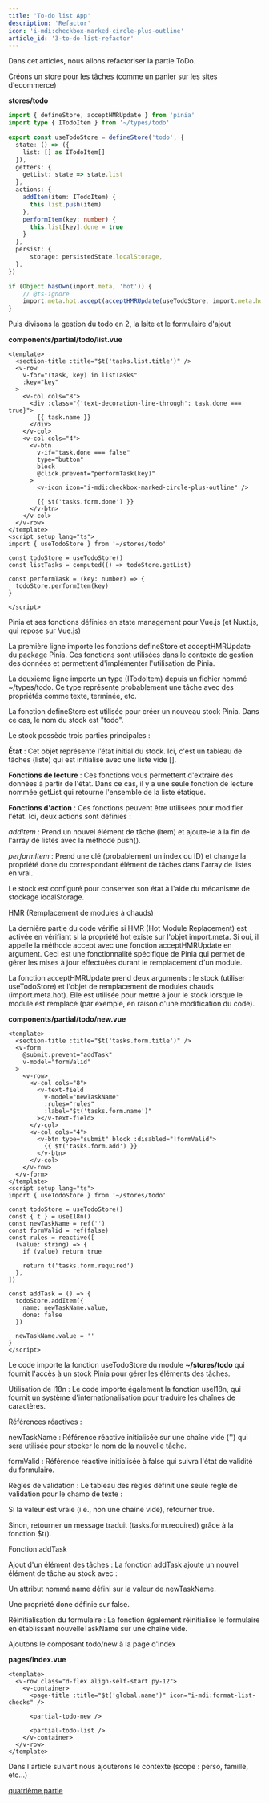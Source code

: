 ```yaml
---
title: 'To-do list App'
description: 'Refactor'
icon: 'i-mdi:checkbox-marked-circle-plus-outline'
article_id: '3-to-do-list-refactor'
---
```


Dans cet articles, nous allons refactoriser la partie ToDo.

Créons un store pour les tâches (comme un panier sur les sites d'ecommerce)

**stores/todo**
```ts
import { defineStore, acceptHMRUpdate } from 'pinia'
import type { ITodoItem } from '~/types/todo'

export const useTodoStore = defineStore('todo', {
  state: () => ({
    list: [] as ITodoItem[]
  }),
  getters: {
    getList: state => state.list
  },
  actions: {
    addItem(item: ITodoItem) {
      this.list.push(item)
    },
    performItem(key: number) {
      this.list[key].done = true
    }
  },
  persist: {
      storage: persistedState.localStorage,
  },
})

if (Object.hasOwn(import.meta, 'hot')) {
    // @ts-ignore
    import.meta.hot.accept(acceptHMRUpdate(useTodoStore, import.meta.hot))
}
```

Puis divisons la gestion du todo en 2, la lsite et le formulaire d'ajout

**components/partial/todo/list.vue**

```vue
<template>
  <section-title :title="$t('tasks.list.title')" />
  <v-row
    v-for="(task, key) in listTasks"
    :key="key"
  >
    <v-col cols="8">
      <div :class="{'text-decoration-line-through': task.done === true}">
        {{ task.name }}
      </div>
    </v-col>
    <v-col cols="4">
      <v-btn 
        v-if="task.done === false"
        type="button" 
        block
        @click.prevent="performTask(key)"
      >
        <v-icon icon="i-mdi:checkbox-marked-circle-plus-outline" />
      
        {{ $t('tasks.form.done') }}
      </v-btn>
    </v-col>
  </v-row>
</template>
<script setup lang="ts">
import { useTodoStore } from '~/stores/todo'

const todoStore = useTodoStore()
const listTasks = computed(() => todoStore.getList)

const performTask = (key: number) => {
  todoStore.performItem(key)
}

</script>
```

Pinia et ses fonctions définies en state management pour Vue.js (et Nuxt.js, qui repose sur Vue.js)


La première ligne importe les fonctions defineStore et acceptHMRUpdate du package Pinia. Ces fonctions sont utilisées dans le contexte de gestion des données et permettent d'implémenter l'utilisation de Pinia.


La deuxième ligne importe un type (ITodoItem) depuis un fichier nommé ~/types/todo. Ce type représente probablement une tâche avec des propriétés comme texte, terminée, etc.

La fonction defineStore est utilisée pour créer un nouveau stock Pinia. Dans ce cas, le nom du stock est "todo".


Le stock possède trois parties principales :


**État** : Cet objet représente l'état initial du stock. Ici, c'est un tableau de tâches (liste) qui est initialisé avec une liste vide [].


**Fonctions de lecture** : Ces fonctions vous permettent d'extraire des données à partir de l'état. Dans ce cas, il y a une seule fonction de lecture nommée getList qui retourne l'ensemble de la liste étatique.


**Fonctions d'action** : Ces fonctions peuvent être utilisées pour modifier l'état. Ici, deux actions sont définies :


*addItem* : Prend un nouvel élément de tâche (item) et ajoute-le à la fin de l'array de listes avec la méthode push().


*performItem* : Prend une clé (probablement un index ou ID) et change la propriété done du correspondant élément de tâches dans l'array de listes en vrai.


Le stock est configuré pour conserver son état à l'aide du mécanisme de stockage localStorage.


HMR (Remplacement de modules à chauds)


La dernière partie du code vérifie si HMR (Hot Module Replacement) est activée en vérifiant si la propriété hot existe sur l'objet import.meta. Si oui, il appelle la méthode accept avec une fonction acceptHMRUpdate en argument. Ceci est une fonctionnalité spécifique de Pinia qui permet de gérer les mises à jour effectuées durant le remplacement d'un module.


La fonction acceptHMRUpdate prend deux arguments : le stock (utiliser useTodoStore) et l'objet de remplacement de modules chauds (import.meta.hot). Elle est utilisée pour mettre à jour le stock lorsque le module est remplacé (par exemple, en raison d'une modification du code).


**components/partial/todo/new.vue**

```vue
<template>
  <section-title :title="$t('tasks.form.title')" />
  <v-form 
    @submit.prevent="addTask" 
    v-model="formValid"
  >
    <v-row>
      <v-col cols="8">
        <v-text-field
          v-model="newTaskName"
          :rules="rules"
          :label="$t('tasks.form.name')"
        ></v-text-field>
      </v-col>
      <v-col cols="4">
        <v-btn type="submit" block :disabled="!formValid">
          {{ $t('tasks.form.add') }}
        </v-btn>
      </v-col>
    </v-row>
  </v-form>
</template>
<script setup lang="ts">
import { useTodoStore } from '~/stores/todo'

const todoStore = useTodoStore()
const { t } = useI18n()
const newTaskName = ref('')
const formValid = ref(false)
const rules = reactive([
  (value: string) => {
    if (value) return true

    return t('tasks.form.required')
  },
])

const addTask = () => {
  todoStore.addItem({
    name: newTaskName.value,
    done: false
  })

  newTaskName.value = ''
}
</script>
```

Le code importe la fonction useTodoStore du module **~/stores/todo** qui fournit l'accès à un stock Pinia pour gérer les éléments des tâches.


Utilisation de i18n : Le code importe également la fonction useI18n, qui fournit un système d'internationalisation pour traduire les chaînes de caractères.


Références réactives :


newTaskName : Référence réactive initialisée sur une chaîne vide ('') qui sera utilisée pour stocker le nom de la nouvelle tâche.


formValid : Référence réactive initialisée à false qui suivra l'état de validité du formulaire.


Règles de validation : Le tableau des règles définit une seule règle de validation pour le champ de texte :


Si la valeur est vraie (i.e., non une chaîne vide), retourner true.


Sinon, retourner un message traduit (tasks.form.required) grâce à la fonction $t().


Fonction addTask


Ajout d'un élément des tâches : La fonction addTask ajoute un nouvel élément de tâche au stock avec :


Un attribut nommé name défini sur la valeur de newTaskName.


Une propriété done définie sur false.


Réinitialisation du formulaire : La fonction également réinitialise le formulaire en établissant nouvelleTaskName sur une chaîne vide.

Ajoutons le composant todo/new à la page d'index 

**pages/index.vue**

```vue
<template>
  <v-row class="d-flex align-self-start py-12">
    <v-container>
      <page-title :title="$t('global.name')" icon="i-mdi:format-list-checks" />

      <partial-todo-new />
      
      <partial-todo-list />
    </v-container>
  </v-row>
</template>
```

Dans l'article suivant nous ajouterons le contexte (scope : perso, famille, etc...)

[quatrième partie](/blog/article/4-scope)